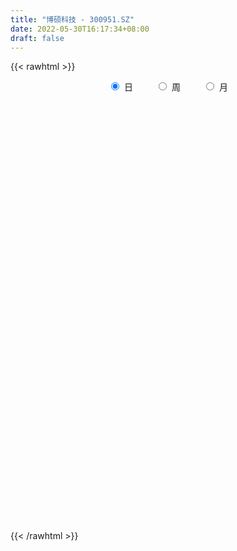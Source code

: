 ```yaml
---
title: "博硕科技 - 300951.SZ"
date: 2022-05-30T16:17:34+08:00
draft: false
---
```

{{< rawhtml >}}
    <div style="text-align: center">
        <label style="padding: 1rem;"><input style="margin-right: .5rem" type="radio" name="period" value="D" checked onclick="period_change(this)">日</label>
        <label style="padding: 1rem;"><input style="margin-right: .5rem" type="radio" name="period" value="W" onclick="period_change(this)">周</label>
        <label style="padding: 1rem;"><input style="margin-right: .5rem" type="radio" name="period" value="M" onclick="period_change(this)">月</label>
    </div>
    <div id="chart" style="height: 700px;"></div> 
    <script type="text/javascript">
        const D_v = [7936.61,7393.78,14038.39,7528.11,7494.51,11151.1,12169.28,11028.0,7913.28,14378.16,13375.15,18705.45,14976.08,10248.02,10785.01,6871.66,7165.93,8993.61,7191.54,6861.16,8789.15,9304.09,8587.61,7644.75,12982.31,9430.0,18389.4,29759.9,20902.35,29718.9,19225.36,17674.92,13053.99,10869.83,8074.69,11532.87,11727.52,7979.91,8944.39,7117.93,8738.07,5463.43,5308.32,3479.0,5882.13,8141.09,7131.62,5667.52,7861.1,11140.05,5919.56,8620.83,8513.98,6785.0,5639.57,7052.42,11222.33,5050.99,6687.51,5801.08,6328.0,8074.75,12785.38,9243.56,8412.59,6227.0,5859.51,24972.82,11308.28,12195.0,19431.89,7560.85,6507.19,7115.88,6449.56,5309.78,5107.46,8419.11,6622.0,7778.47,19651.47,11076.58,7120.82,7401.63,7465.0,4483.03,6176.0,3199.0,3718.0,3876.0,6684.0,3207.47,6343.0,2412.87,2838.0,1733.0,5257.0,4555.0,5483.14,4005.14,2898.07,3262.11,2847.0,3838.0,1653.0,2930.5,4602.78,15200.0,9319.44,11251.08,9020.55,8950.44,8830.05,13039.37,43057.15,35703.25,17549.18,13382.2,17818.49,23774.79,21674.09,16611.24,12877.56,12178.63,10609.7,12766.85,23729.33,31286.57,18545.58,15340.92,12626.03,15747.19,20435.66,16310.63,13339.19,16736.28,10603.27,8070.23,6503.01,7326.08,7607.07,7709.0,7964.76,6797.0,8312.75,5144.43,3676.11,4328.5,7061.61,11803.01,7264.6,7712.74,4585.76,4956.67,4265.01,10723.42,7535.07,9073.47,6509.68,4162.2,4589.0,5259.79,5180.93,6263.0,5280.13,5187.0,3080.0,11861.25,6764.43,4031.66,4519.05,3172.9,4014.8,4077.0,4782.72,4310.47,4663.47,3873.0,10044.98,2909.2,2446.94,3138.06,3894.0,2027.0,2579.0,3263.3,5328.7,5337.39,3999.37,4753.18,4028.74,3797.98,3064.93,3560.0,3582.34,4165.48,4057.63,4052.0,3458.0,3191.84,4767.0,5252.78,5621.01,2677.0,3074.23,3493.7,2737.7,2666.13,2415.48,2808.84,4565.01,2424.71,3942.41,4304.84,2888.42,2608.0,2109.0,5008.7,3362.7,2333.0,2596.88,1867.0,2967.0,2365.96,6654.8,4533.47,6083.21,12583.01,10060.06,9842.06,6486.32,5103.2,7342.0,4226.0,4616.0,4469.9,7683.33,3741.1,3504.0,3376.0,3265.56,2482.7,9311.62,5212.0,4243.32,6945.88,5355.5,4607.75,4950.95,3329.5]
const D_histogram = [0.0,-0.0328597151,0.0261228752,0.0579918736,0.0677388969,0.1290955757,0.2009802456,0.1413031375,0.1512989215,0.1966096761,0.2316969775,0.275897089,0.2484069969,0.1781022246,0.052217898,-0.040457667,-0.066614246,-0.1510442456,-0.1686431488,-0.1763275917,-0.1499599631,-0.0804045871,-0.0288456523,-0.0007634836,0.0826731305,0.0648036642,0.1722333932,0.3991757411,0.3912379078,0.6028831683,0.5944555549,0.3773034727,0.2798431637,0.1129687955,-0.0032346316,-0.1585308854,-0.3098653903,-0.3510833368,-0.429290116,-0.44658358,-0.5181852037,-0.5569182721,-0.5821524652,-0.5575898957,-0.4814490685,-0.3305380284,-0.274690253,-0.250357022,-0.2248600463,-0.412832109,-0.4646696896,-0.5106034147,-0.4327914091,-0.3678642098,-0.2707373139,-0.2223713633,-0.0660061088,0.048094106,0.1192165772,0.1581569108,0.1882451135,0.1483905019,0.2311615122,0.1750405597,0.1978703799,0.17329577,0.1069983156,0.3472145042,0.4883142598,0.5408920148,0.3975674781,0.2907078225,0.2083243074,0.118915915,0.0881751828,0.0427820704,0.0129574024,0.0742797023,0.1094858165,0.1337199024,0.2551455285,0.2363002455,0.1961194441,0.1009696886,-0.0376029447,-0.1203481546,-0.2204662887,-0.2762256098,-0.2781716807,-0.299304133,-0.372268618,-0.3536760825,-0.425935676,-0.4060508344,-0.3447510205,-0.2744775936,-0.1779296771,-0.0483560916,0.0153736707,0.0169846648,0.0057475705,0.0290446784,0.0073950685,-0.0363240606,-0.0411619445,0.0074100306,0.0810813694,0.1776568742,0.209092213,0.3485543309,0.4374007935,0.4318851486,0.4867305183,0.5483913979,0.9122354651,1.1864424443,1.2347362561,1.2117931108,1.0328233808,1.0829539805,0.9167833447,0.5946211453,0.3466174176,0.0512341983,-0.1295278937,-0.1608831114,-0.0200460933,0.2396833683,0.2740142224,0.1413519348,0.0017471212,-0.2060195866,-0.1049103218,-0.2723843284,-0.4394930088,-0.7492627551,-0.9953247548,-1.0207390483,-1.0023612348,-0.882423761,-0.7679965585,-0.6433830397,-0.6056342295,-0.4993907943,-0.5247662453,-0.536108174,-0.4723690973,-0.3800578339,-0.2871233226,-0.1659790727,-0.1142444197,0.0038467196,0.0404410856,0.0626306103,0.076565956,0.1788409526,0.1593533011,0.0808364405,-0.018264309,-0.0559856575,-0.1138594575,-0.1095250917,-0.1568559562,-0.2170936525,-0.1640568601,-0.1722013896,-0.1409224158,-0.3462196941,-0.5135527838,-0.6009762079,-0.6672949643,-0.6405237834,-0.6668258346,-0.6457071813,-0.5520755435,-0.4345322963,-0.2951116014,-0.2047613709,-0.2979344946,-0.3458408515,-0.3117423128,-0.2119352335,-0.1127129494,-0.0229562341,0.063694203,0.0813283875,0.2022496738,0.1985079715,0.2528030312,0.3379779088,0.3927595097,0.4263899143,0.4174100208,0.3608652171,0.2600056895,0.1423065366,-0.0000702755,0.0117673413,0.0393399675,-0.0441310136,-0.2463899799,-0.2973070652,-0.2683221167,-0.2188628033,-0.1486833784,-0.0605352076,0.0223309858,0.0334314876,0.0513059876,0.04158671,-0.0395006182,-0.0187233418,0.0777453585,0.1843980272,0.2381795435,0.208458561,0.1532714518,-0.0476021595,-0.1215964384,-0.1618209593,-0.1305704525,-0.1178347233,-0.0210252637,0.0752132181,0.2490573587,0.3574630574,0.4341633073,0.442718902,0.4790723821,0.477016782,0.2997574554,0.2687777464,0.3230088646,0.3347252315,0.3941239728,0.4432060369,0.4493789735,0.4447827555,0.4135312958,0.3367337639,0.2937104534,0.2501486507,0.3335814634,0.3691906476,0.3908344765,0.2432212904,0.0926993931,-0.0315637952,-0.1385261011,-0.1725621351]
const D_fast = [0.0,-0.0410746439,0.0244386653,0.0708056321,0.0974873795,0.1911179522,0.3132476835,0.2888963598,0.3367168742,0.4311800478,0.5241915936,0.6373659774,0.6719776345,0.6461984184,0.5333685663,0.4305785845,0.387768444,0.265577383,0.2058176926,0.1540513518,0.1429289896,0.1923832188,0.2367307406,0.2646220384,0.3687269351,0.3670583849,0.5175464622,0.8442827454,0.934154389,1.2965204415,1.4367067169,1.3138805029,1.2863809848,1.1477488155,1.0307367305,0.8358077553,0.6070069029,0.4780181222,0.292488814,0.163549455,-0.0375984696,-0.2155611061,-0.3863334155,-0.5011683199,-0.5453897598,-0.4771132268,-0.4899380147,-0.5281940392,-0.5589120751,-0.850092165,-1.018097168,-1.1916817468,-1.2220675935,-1.2491064467,-1.2196638792,-1.2268907694,-1.0870270421,-0.9609033008,-0.8599766853,-0.781497124,-0.704347643,-0.7071046291,-0.5665432407,-0.5789040534,-0.5066066381,-0.4878573056,-0.5274051811,-0.2003853664,0.0627929541,0.2505937128,0.2066610456,0.1724783457,0.1421759074,0.0824964938,0.0737995573,0.0391019625,0.0125166451,0.0924088705,0.1549864389,0.2126505003,0.3978625086,0.438092287,0.4469413466,0.3770340133,0.2290606437,0.1162283953,-0.039006311,-0.1638220346,-0.2353110256,-0.3312695112,-0.4973011507,-0.5671276358,-0.7458711483,-0.8274990153,-0.8523869565,-0.8507329281,-0.7986674308,-0.6811828682,-0.6136096882,-0.6077525279,-0.6175527297,-0.5869944521,-0.6067952949,-0.6595954391,-0.6747238092,-0.6242993264,-0.5303576453,-0.3893679219,-0.3056595299,-0.0790588292,0.1191378317,0.221593474,0.3981214732,0.5968802023,1.1887831358,1.7596007261,2.116578602,2.3965837343,2.4758198495,2.7966889444,2.8597141447,2.6862072316,2.5248578583,2.2422831886,2.0291391232,1.9575631276,2.0933886224,2.4130389261,2.5158733358,2.4185490319,2.2793809986,2.0201093941,2.0949910784,1.8594209898,1.5824390572,1.0853536221,0.5904604338,0.3098613781,0.0776488829,-0.0230195836,-0.1005915207,-0.1368237618,-0.250483509,-0.2690877723,-0.4256547847,-0.5710237569,-0.6253769544,-0.6280801496,-0.6069264689,-0.5272769872,-0.5041034391,-0.38505062,-0.3383459826,-0.3004988053,-0.2674219706,-0.1204367358,-0.100086062,-0.1583938126,-0.2620606392,-0.3137784021,-0.4001170664,-0.4231639736,-0.5097088272,-0.6242199366,-0.6121973592,-0.6633922361,-0.6673438663,-0.9591960682,-1.2549173537,-1.4925848298,-1.7257273273,-1.8590870922,-2.0520956022,-2.1924037441,-2.2367909921,-2.227880819,-2.1622380245,-2.1230781368,-2.2907348842,-2.4251014539,-2.4689384934,-2.4221152225,-2.3510711758,-2.2670535189,-2.1644795311,-2.1265132498,-1.955029545,-1.9091442544,-1.7916484369,-1.6219790821,-1.4690076037,-1.3287797206,-1.2334071088,-1.1997356084,-1.2355937136,-1.3177162323,-1.4601106133,-1.4453311612,-1.4079235431,-1.5024272776,-1.7662837389,-1.8915275904,-1.9296231711,-1.9348795585,-1.9018709782,-1.8288566093,-1.7404076694,-1.7209492958,-1.6902482989,-1.689570899,-1.7805333817,-1.7644369408,-1.6485319008,-1.4957797253,-1.3824533232,-1.3600596654,-1.3769289117,-1.5897030629,-1.6940964513,-1.774776212,-1.7761683184,-1.79289127,-1.7013381263,-1.58629634,-1.3501878597,-1.1524163966,-0.9671753199,-0.8479399998,-0.6918184241,-0.5746198287,-0.6769397915,-0.6407250639,-0.5057417296,-0.4103440548,-0.2524143203,-0.0925307469,0.025986933,0.1325864039,0.2047177681,0.2121036773,0.2425079801,0.2614833401,0.4283115186,0.5562183647,0.6755708127,0.5887629493,0.4614159002,0.3292617631,0.187667932,0.1104913642]
const D_slow = [0.0,-0.0082149288,-0.00168421,0.0128137584,0.0297484827,0.0620223766,0.112267438,0.1475932223,0.1854179527,0.2345703717,0.2924946161,0.3614688884,0.4235706376,0.4680961937,0.4811506682,0.4710362515,0.45438269,0.4166216286,0.3744608414,0.3303789435,0.2928889527,0.2727878059,0.2655763929,0.265385522,0.2860538046,0.3022547207,0.345313069,0.4451070042,0.5429164812,0.6936372733,0.842251162,0.9365770302,1.0065378211,1.03478002,1.0339713621,0.9943386407,0.9168722932,0.829101459,0.72177893,0.610133035,0.4805867341,0.341357166,0.1958190497,0.0564215758,-0.0639406913,-0.1465751984,-0.2152477617,-0.2778370172,-0.3340520288,-0.437260056,-0.5534274784,-0.6810783321,-0.7892761844,-0.8812422368,-0.9489265653,-1.0045194061,-1.0210209333,-1.0089974068,-0.9791932625,-0.9396540348,-0.8925927564,-0.855495131,-0.7977047529,-0.753944613,-0.704477018,-0.6611530756,-0.6344034967,-0.5475998706,-0.4255213057,-0.290298302,-0.1909064325,-0.1182294768,-0.0661484,-0.0364194212,-0.0143756255,-0.0036801079,-0.0004407573,0.0181291682,0.0455006224,0.078930598,0.1427169801,0.2017920415,0.2508219025,0.2760643247,0.2666635885,0.2365765498,0.1814599777,0.1124035752,0.042860655,-0.0319653782,-0.1250325327,-0.2134515533,-0.3199354723,-0.4214481809,-0.507635936,-0.5762553344,-0.6207377537,-0.6328267766,-0.6289833589,-0.6247371927,-0.6233003001,-0.6160391305,-0.6141903634,-0.6232713785,-0.6335618647,-0.631709357,-0.6114390147,-0.5670247961,-0.5147517429,-0.4276131601,-0.3182629618,-0.2102916746,-0.088609045,0.0484888044,0.2765476707,0.5731582818,0.8818423458,1.1847906235,1.4429964687,1.7137349639,1.9429308,2.0915860863,2.1782404407,2.1910489903,2.1586670169,2.118446239,2.1134347157,2.1733555578,2.2418591134,2.2771970971,2.2776338774,2.2261289807,2.1999014003,2.1318053182,2.021932066,1.8346163772,1.5857851885,1.3306004264,1.0800101177,0.8594041775,0.6674050378,0.5065592779,0.3551507205,0.230303022,0.0991114606,-0.0349155829,-0.1530078572,-0.2480223157,-0.3198031463,-0.3612979145,-0.3898590194,-0.3888973395,-0.3787870681,-0.3631294156,-0.3439879266,-0.2992776884,-0.2594393631,-0.239230253,-0.2437963303,-0.2577927446,-0.286257609,-0.3136388819,-0.352852871,-0.4071262841,-0.4481404991,-0.4911908465,-0.5264214505,-0.612976374,-0.74136457,-0.8916086219,-1.058432363,-1.2185633088,-1.3852697675,-1.5466965628,-1.6847154487,-1.7933485228,-1.8671264231,-1.9183167658,-1.9928003895,-2.0792606024,-2.1571961806,-2.210179989,-2.2383582263,-2.2440972848,-2.2281737341,-2.2078416372,-2.1572792188,-2.1076522259,-2.0444514681,-1.9599569909,-1.8617671135,-1.7551696349,-1.6508171297,-1.5606008254,-1.4955994031,-1.4600227689,-1.4600403378,-1.4570985025,-1.4472635106,-1.458296264,-1.519893759,-1.5942205253,-1.6613010544,-1.7160167553,-1.7531875998,-1.7683214017,-1.7627386553,-1.7543807834,-1.7415542865,-1.731157609,-1.7410327635,-1.745713599,-1.7262772593,-1.6801777525,-1.6206328667,-1.5685182264,-1.5302003635,-1.5421009033,-1.5725000129,-1.6129552527,-1.6455978659,-1.6750565467,-1.6803128626,-1.6615095581,-1.5992452184,-1.5098794541,-1.4013386272,-1.2906589017,-1.1708908062,-1.0516366107,-0.9766972469,-0.9095028103,-0.8287505941,-0.7450692863,-0.6465382931,-0.5357367838,-0.4233920405,-0.3121963516,-0.2088135277,-0.1246300867,-0.0512024733,0.0113346894,0.0947300552,0.1870277171,0.2847363362,0.3455416588,0.3687165071,0.3608255583,0.326194033,0.2830534993]
const D_data = [['2021-05-19', 54.1099, 54.0447, 53.8361, 54.8007],['2021-05-20', 54.0447, 53.5298, 53.5298, 54.2858],['2021-05-21', 53.5363, 54.7486, 53.5102, 55.1266],['2021-05-24', 55.1331, 54.6899, 54.3315, 55.2896],['2021-05-25', 54.4618, 54.5791, 54.0968, 54.8268],['2021-05-26', 54.5922, 55.5047, 54.4618, 55.6285],['2021-05-27', 55.3743, 56.1434, 55.2048, 56.4367],['2021-05-28', 56.0717, 54.6834, 54.6834, 56.1434],['2021-05-31', 54.6834, 55.5633, 54.4944, 55.7523],['2021-06-01', 55.5242, 56.3259, 55.5242, 57.1406],['2021-06-02', 56.3911, 56.6257, 55.7328, 57.2775],['2021-06-03', 56.7104, 57.2058, 56.7104, 59.2914],['2021-06-04', 57.2253, 56.6192, 56.6061, 58.594],['2021-06-07', 56.3454, 56.0521, 55.987, 56.9451],['2021-06-08', 56.2607, 54.9832, 54.8529, 56.2607],['2021-06-09', 54.9898, 54.879, 54.6182, 55.5177],['2021-06-10', 54.8855, 55.4134, 54.7551, 55.648],['2021-06-11', 55.6611, 54.3575, 54.338, 55.6611],['2021-06-15', 54.6182, 54.8464, 54.2793, 55.4851],['2021-06-16', 54.8594, 54.8138, 54.7616, 55.5698],['2021-06-17', 54.8464, 55.2048, 54.2793, 55.2635],['2021-06-18', 55.1918, 55.9544, 54.7616, 56.1499],['2021-06-21', 55.7263, 56.0521, 55.5177, 56.5345],['2021-06-22', 56.2412, 56.0, 55.3939, 56.3128],['2021-06-23', 55.9088, 57.0689, 55.5372, 57.0689],['2021-06-24', 57.0363, 56.0782, 56.0587, 57.0689],['2021-06-25', 56.1825, 58.0335, 55.622, 58.5875],['2021-06-28', 58.203, 60.7253, 57.6164, 62.798],['2021-06-29', 60.2104, 58.7635, 58.7244, 61.4162],['2021-06-30', 59.2458, 62.5568, 58.8287, 62.7588],['2021-07-01', 62.8957, 60.9404, 60.6406, 62.9283],['2021-07-02', 60.6145, 58.2291, 58.1965, 60.6145],['2021-07-05', 58.1378, 59.2784, 57.4143, 59.4674],['2021-07-06', 58.8091, 57.9944, 57.2318, 58.946],['2021-07-07', 57.7663, 58.0531, 57.486, 58.594],['2021-07-08', 58.3594, 56.906, 56.8994, 58.5158],['2021-07-09', 56.7104, 56.0717, 55.27, 56.7104],['2021-07-12', 56.1238, 56.7886, 55.7393, 56.9646],['2021-07-13', 56.6387, 55.798, 55.5698, 56.6387],['2021-07-14', 55.7588, 56.0456, 55.4069, 56.4171],['2021-07-15', 55.7654, 54.8138, 54.4879, 55.7654],['2021-07-16', 54.5857, 54.5531, 54.5335, 55.0354],['2021-07-19', 54.5074, 54.1294, 53.8296, 54.5205],['2021-07-20', 53.7058, 54.3119, 53.6145, 54.4814],['2021-07-21', 54.3184, 54.8138, 54.3184, 55.3873],['2021-07-22', 54.7356, 56.0261, 54.4358, 56.0521],['2021-07-23', 56.0261, 55.1266, 55.1136, 56.5019],['2021-07-26', 55.2048, 54.703, 53.9013, 55.8371],['2021-07-27', 54.6899, 54.6182, 53.9274, 55.7263],['2021-07-28', 54.6313, 51.1899, 50.8641, 54.6313],['2021-07-29', 51.8482, 51.8222, 51.4702, 52.4609],['2021-07-30', 51.6071, 51.1508, 50.2579, 51.9004],['2021-08-02', 51.0922, 52.3045, 50.5968, 52.5456],['2021-08-03', 52.2719, 52.0894, 51.9004, 53.0475],['2021-08-04', 52.0764, 52.5456, 51.9199, 52.6825],['2021-08-05', 52.6499, 51.9916, 51.3659, 52.6499],['2021-08-06', 52.0112, 53.6406, 51.9981, 53.8948],['2021-08-09', 53.6276, 53.6927, 52.7607, 53.7058],['2021-08-10', 53.5689, 53.5819, 53.1844, 54.3054],['2021-08-11', 53.5298, 53.4516, 53.2235, 53.8883],['2021-08-12', 53.2169, 53.5363, 53.1583, 54.0838],['2021-08-13', 53.5363, 52.6434, 52.2523, 53.608],['2021-08-16', 52.7281, 54.3315, 52.6043, 55.2048],['2021-08-17', 54.0903, 52.7151, 52.6629, 54.7877],['2021-08-18', 52.7151, 53.6601, 52.7151, 54.8464],['2021-08-19', 53.4451, 53.1127, 52.7998, 53.8557],['2021-08-20', 53.1127, 52.3631, 52.0177, 53.1127],['2021-08-23', 52.5521, 56.7756, 52.5521, 57.2579],['2021-08-24', 56.7039, 56.8343, 55.9739, 57.108],['2021-08-25', 57.0233, 56.6127, 56.4432, 57.8901],['2021-08-26', 56.6909, 54.2533, 54.1034, 57.0233],['2021-08-27', 54.1294, 54.2858, 53.5885, 54.8333],['2021-08-30', 54.7421, 54.2663, 53.8752, 55.1918],['2021-08-31', 54.1034, 53.8361, 52.8063, 54.2598],['2021-09-01', 53.8426, 54.325, 53.2495, 54.5466],['2021-09-02', 54.4032, 53.986, 53.5102, 54.4553],['2021-09-03', 53.9013, 53.9991, 53.5102, 54.1359],['2021-09-06', 54.0903, 55.2635, 53.8296, 55.6285],['2021-09-07', 55.3417, 55.2765, 54.879, 55.5307],['2021-09-08', 55.1723, 55.4069, 55.1723, 56.0326],['2021-09-09', 56.3976, 57.1927, 56.3976, 59.9628],['2021-09-10', 55.3352, 55.9348, 55.1592, 56.5605],['2021-09-13', 55.9804, 55.7132, 55.5503, 57.108],['2021-09-14', 55.4004, 54.8138, 54.7356, 56.3128],['2021-09-15', 54.338, 53.6993, 53.5819, 54.6704],['2021-09-16', 53.595, 53.7709, 53.5559, 54.1164],['2021-09-17', 53.7644, 52.9497, 52.6825, 53.784],['2021-09-22', 52.9497, 52.9041, 52.5652, 53.3408],['2021-09-23', 52.9106, 53.2104, 52.9106, 53.2691],['2021-09-24', 53.1844, 52.676, 52.5717, 53.2039],['2021-09-27', 52.8389, 51.4898, 51.216, 53.2104],['2021-09-28', 51.6071, 52.1741, 51.2291, 52.4609],['2021-09-29', 52.0112, 50.5382, 50.4534, 52.0698],['2021-09-30', 50.6881, 51.1639, 50.6881, 51.4115],['2021-10-08', 51.5745, 51.5354, 51.3464, 52.0894],['2021-10-11', 51.4246, 51.6788, 51.3659, 51.8417],['2021-10-12', 51.4963, 52.1937, 51.3659, 52.5847],['2021-10-13', 52.5065, 53.041, 51.8613, 53.0931],['2021-10-14', 53.1844, 52.6369, 52.5978, 54.0251],['2021-10-15', 52.2067, 51.959, 51.4115, 52.6369],['2021-10-18', 51.9395, 51.6918, 51.3594, 51.9395],['2021-10-19', 51.4963, 52.0829, 51.4963, 52.2067],['2021-10-20', 52.0633, 51.4507, 51.4246, 52.2263],['2021-10-21', 51.4115, 50.8966, 50.7728, 51.4115],['2021-10-22', 50.7076, 51.1313, 50.7076, 51.3268],['2021-10-25', 51.1313, 51.8156, 50.8445, 51.8743],['2021-10-26', 51.8026, 52.4088, 51.5093, 52.4609],['2021-10-27', 56.0456, 53.1778, 53.1648, 56.6387],['2021-10-28', 52.5717, 52.7868, 52.4674, 54.0251],['2021-10-29', 52.8454, 54.7616, 52.8454, 55.3091],['2021-11-01', 54.7747, 55.0093, 54.2402, 55.6937],['2021-11-02', 54.7747, 54.3641, 53.6406, 55.622],['2021-11-03', 54.7421, 55.6024, 54.4292, 55.7784],['2021-11-04', 55.6285, 56.4171, 55.6285, 57.2318],['2021-11-05', 56.6257, 61.9702, 56.2998, 62.5698],['2021-11-08', 61.6248, 63.4823, 60.0149, 65.0335],['2021-11-09', 63.4106, 62.6024, 62.2439, 64.4926],['2021-11-10', 62.2439, 62.9088, 61.6639, 63.0912],['2021-11-11', 62.7654, 61.4944, 61.1359, 63.8538],['2021-11-12', 61.2989, 65.0922, 61.1881, 65.8287],['2021-11-15', 64.5642, 63.1304, 62.5698, 65.4898],['2021-11-16', 63.1304, 60.7449, 60.6145, 63.5214],['2021-11-17', 60.7384, 60.8101, 59.4609, 61.2402],['2021-11-18', 61.2663, 59.2132, 59.135, 61.2663],['2021-11-19', 59.2197, 59.6369, 58.7635, 60.1778],['2021-11-22', 60.0996, 61.1229, 60.0019, 61.5009],['2021-11-23', 60.6862, 63.8082, 60.1583, 64.9683],['2021-11-24', 63.5931, 66.7803, 63.2216, 67.5168],['2021-11-25', 66.8063, 65.2747, 64.7207, 67.23],['2021-11-26', 64.4339, 63.4041, 62.987, 65.5028],['2021-11-29', 62.5372, 62.9609, 61.9898, 64.2644],['2021-11-30', 62.9609, 61.4032, 60.8752, 63.7039],['2021-12-01', 61.4032, 65.1769, 61.0382, 66.1937],['2021-12-02', 64.5317, 61.7877, 61.4097, 65.2942],['2021-12-03', 61.7812, 60.8948, 60.8361, 63.8538],['2021-12-06', 61.1555, 57.6099, 57.4991, 61.2598],['2021-12-07', 58.1248, 56.4432, 56.3063, 58.203],['2021-12-08', 56.7691, 57.8706, 56.73, 57.9097],['2021-12-09', 57.6816, 57.7598, 57.46, 58.3529],['2021-12-10', 57.649, 58.7896, 57.095, 58.9981],['2021-12-13', 58.7114, 58.8026, 57.9423, 59.4739],['2021-12-14', 58.6657, 59.0959, 58.6657, 60.3212],['2021-12-15', 59.2523, 58.0074, 57.9097, 59.5456],['2021-12-16', 58.2942, 58.8547, 57.8836, 59.298],['2021-12-17', 58.3399, 57.0363, 56.9711, 58.8417],['2021-12-20', 57.0363, 56.6909, 56.3194, 57.2709],['2021-12-21', 56.6778, 57.3557, 56.5149, 57.4534],['2021-12-22', 57.5512, 57.7663, 57.0363, 57.8771],['2021-12-23', 57.7533, 57.9683, 57.4078, 58.6462],['2021-12-24', 58.0074, 58.6723, 56.378, 58.7179],['2021-12-27', 58.6723, 58.1052, 57.6881, 59.5717],['2021-12-28', 58.1052, 59.298, 57.6555, 59.6695],['2021-12-29', 59.2458, 58.6592, 58.3985, 59.2914],['2021-12-30', 58.6657, 58.6266, 58.5289, 59.2849],['2021-12-31', 58.6266, 58.6266, 58.2682, 59.0112],['2022-01-04', 58.6266, 60.1061, 58.5875, 60.6015],['2022-01-05', 60.1974, 58.9004, 58.3399, 60.406],['2022-01-06', 58.581, 57.9553, 56.906, 58.6918],['2022-01-07', 57.4926, 57.2058, 56.9385, 58.2877],['2022-01-10', 57.2123, 57.5382, 56.5736, 57.6034],['2022-01-11', 57.3622, 56.919, 56.7886, 57.7533],['2022-01-12', 56.9516, 57.4209, 56.932, 57.8641],['2022-01-13', 57.6816, 56.5019, 56.4367, 57.6816],['2022-01-14', 56.5019, 55.8436, 55.4004, 56.8017],['2022-01-17', 55.8305, 57.0298, 55.5698, 57.2058],['2022-01-18', 57.0428, 56.1825, 55.987, 57.4534],['2022-01-19', 56.0326, 56.541, 55.8631, 56.6648],['2022-01-20', 56.541, 52.8259, 52.7151, 56.6909],['2022-01-21', 52.7933, 51.8482, 51.1639, 53.1387],['2022-01-24', 51.8482, 51.594, 51.2747, 52.1415],['2022-01-25', 51.8222, 50.7924, 50.7076, 51.8222],['2022-01-26', 50.7793, 51.1639, 50.3883, 51.3268],['2022-01-27', 51.1508, 49.7886, 49.5345, 51.1574],['2022-01-28', 50.2775, 49.6322, 49.2737, 50.5773],['2022-02-07', 49.6453, 50.1406, 49.3454, 50.2449],['2022-02-08', 50.0559, 50.3687, 49.5475, 50.5642],['2022-02-09', 50.4339, 50.7858, 50.1406, 50.8184],['2022-02-10', 50.7076, 50.3231, 49.9646, 50.9814],['2022-02-11', 49.9255, 47.5335, 47.527, 50.0819],['2022-02-14', 47.527, 47.1685, 46.5298, 47.7616],['2022-02-15', 47.3575, 47.5922, 47.0447, 47.905],['2022-02-16', 47.6574, 48.257, 47.5791, 48.6676],['2022-02-17', 48.2309, 48.3417, 47.8529, 48.7328],['2022-02-18', 47.905, 48.3613, 47.7421, 48.4199],['2022-02-21', 48.3547, 48.4981, 47.9376, 48.8175],['2022-02-22', 48.1657, 47.6574, 47.4488, 48.2309],['2022-02-23', 47.6574, 49.1304, 47.5857, 49.2086],['2022-02-24', 48.9479, 47.7421, 47.1881, 49.352],['2022-02-25', 47.8399, 48.4916, 47.8399, 48.8827],['2022-02-28', 48.4916, 49.2086, 47.9376, 49.3259],['2022-03-01', 49.3715, 49.2281, 48.7523, 49.4497],['2022-03-02', 48.7588, 49.2737, 48.6741, 49.378],['2022-03-03', 49.4236, 48.9022, 48.7523, 49.4367],['2022-03-04', 48.8696, 48.2114, 48.2114, 49.1825],['2022-03-07', 47.9181, 47.2598, 47.0642, 48.3482],['2022-03-08', 47.2598, 46.406, 46.3929, 47.6313],['2022-03-09', 46.4777, 45.2393, 44.3724, 46.797],['2022-03-10', 45.6304, 46.6145, 45.6304, 46.9143],['2022-03-11', 46.067, 46.7318, 45.2002, 46.9274],['2022-03-14', 46.2104, 44.9786, 44.9786, 46.2169],['2022-03-15', 44.6527, 42.3845, 42.365, 45.2328],['2022-03-16', 42.8147, 43.1536, 41.0745, 43.4078],['2022-03-17', 43.6685, 43.6359, 43.1536, 44.392],['2022-03-18', 43.486, 43.6685, 43.3622, 43.9618],['2022-03-21', 43.4013, 43.8575, 43.4013, 44.1313],['2022-03-22', 43.8575, 44.1769, 43.7272, 44.3855],['2022-03-23', 44.2095, 44.3073, 44.0596, 44.4572],['2022-03-24', 43.9944, 43.4339, 43.0298, 44.0922],['2022-03-25', 43.46, 43.3818, 43.3035, 44.0531],['2022-03-28', 43.7663, 42.8473, 42.0587, 43.7663],['2022-03-29', 43.0428, 41.459, 41.0615, 43.3296],['2022-03-30', 41.7132, 42.2998, 41.4655, 42.3585],['2022-03-31', 42.2998, 43.3426, 42.1369, 44.0205],['2022-04-01', 43.0624, 43.8836, 42.5345, 44.1313],['2022-04-06', 43.675, 43.5903, 43.0559, 43.8575],['2022-04-07', 43.4078, 42.5605, 42.5084, 43.838],['2022-04-08', 42.7039, 41.9348, 41.5894, 42.7952],['2022-04-11', 41.5177, 39.2365, 39.041, 41.7263],['2022-04-12', 39.3017, 39.7905, 38.7998, 39.8231],['2022-04-13', 39.8557, 39.5624, 39.1778, 40.0838],['2022-04-14', 39.5689, 40.0838, 39.432, 40.3641],['2022-04-15', 40.0382, 39.6341, 39.1127, 40.0382],['2022-04-18', 39.8752, 40.6899, 39.3799, 40.8464],['2022-04-19', 40.527, 40.9898, 40.4358, 41.0289],['2022-04-20', 41.1266, 42.5931, 40.9898, 43.5186],['2022-04-21', 42.2998, 42.5605, 42.0456, 43.1732],['2022-04-22', 42.352, 42.7756, 41.1788, 42.7821],['2022-04-25', 42.8082, 42.3128, 42.1304, 45.1676],['2022-04-26', 42.3194, 42.9777, 42.1173, 44.9721],['2022-04-27', 41.9804, 42.8147, 39.1061, 42.9972],['2022-04-28', 42.365, 40.2989, 40.2663, 42.365],['2022-04-29', 41.0615, 41.6611, 40.6378, 42.013],['2022-05-05', 41.5698, 42.906, 41.4069, 43.9292],['2022-05-06', 42.2998, 42.7039, 41.7849, 43.4078],['2022-05-09', 42.7104, 43.6881, 42.7104, 43.7858],['2022-05-10', 43.2514, 44.1052, 42.73, 44.3073],['2022-05-11', 44.2877, 44.0074, 43.7402, 45.1611],['2022-05-12', 43.675, 44.1834, 43.3752, 44.3203],['2022-05-13', 44.1899, 44.0596, 43.5056, 44.4507],['2022-05-16', 44.2486, 43.473, 43.3492, 44.4507],['2022-05-17', 43.473, 43.8119, 42.7561, 43.9292],['2022-05-18', 43.8575, 43.7858, 43.6034, 44.2095],['2022-05-19', 44.2551, 45.7281, 43.675, 45.8194],['2022-05-20', 45.6955, 45.7542, 45.1676, 45.9497],['2022-05-23', 45.7542, 46.0736, 45.4348, 46.1453],['2022-05-24', 45.7477, 43.9097, 43.9032, 46.067],['2022-05-25', 43.9, 43.25, 42.82, 44.23],['2022-05-26', 43.36, 42.91, 42.35, 43.56],['2022-05-27', 43.29, 42.48, 42.27, 43.88],['2022-05-30', 42.72, 42.93, 42.38, 43.06]]
const W_v = [101040.9,258364.65,146718.89,114424.76,110231.63,94035.42,104867.11,64854.74,56772.59,69013.33,13823.29,33627.03,42656.82,49371.0,69348.12,44064.23,32145.94,57034.07,117281.43,55258.9,38243.73,29942.16,39209.06,39213.3,31942.33,42528.04,75468.84,30489.87,53547.63,32646.48,10793.0,18647.34,2838.0,21033.28,14498.18,43303.8,82897.56,108227.91,73951.22,101669.25,78458.7,49238.87,38390.58,32013.66,28784.78,33841.64,25454.92,32172.81,19815.41,27674.64,14415.2,20507.76,19204.83,19315.45,21509.63,14387.24,18045.81,7605.42,15168.28,22604.44,44074.65,11568.0,24014.33,23647.88,26103.4,3329.5]
const W_histogram = [0.0,-1.4916613105,-2.5716270973,-3.1569104699,-3.4622893594,-3.3019612708,-2.9563426198,-2.6887346394,-2.3758844557,-2.237453563,-2.0129740365,-1.6573799363,-1.2245199139,-0.8267703917,-0.3422946158,-0.0959520102,0.2346851829,0.6310620249,0.9262255883,0.9902036493,0.9444351299,0.9636392172,0.7300381389,0.7611850176,0.7323709275,0.7115666078,0.8358417629,0.9016314143,1.0670880584,0.9698744625,0.8839450197,0.7285463445,0.6562984028,0.6417841498,0.5828993169,0.7824613042,1.3601267412,1.8806006497,1.7862743967,1.8960351749,1.7230868946,1.4038697424,1.0289657183,0.8527633171,0.7010742795,0.4833479736,0.2382824273,-0.1796598506,-0.5700820576,-0.9140034959,-1.0219046311,-1.0184001501,-0.969128509,-0.9680878654,-1.0961935951,-1.1188356832,-1.0213179875,-1.0076622827,-1.0674462733,-0.8203854508,-0.6636897333,-0.4326608321,-0.1461975796,0.1819549933,0.2015234044,0.2638618636]
const W_fast = [0.0,-1.8645766382,-3.5874491993,-4.9619601893,-6.1329114187,-6.7980736477,-7.1915406517,-7.5961163312,-7.8772372615,-8.2981697594,-8.576933742,-8.6356846259,-8.508954582,-8.3178976577,-7.9189955358,-7.6966409327,-7.3073324439,-6.7531900957,-6.2264701352,-5.9149411618,-5.7246008988,-5.4644870072,-5.5155785508,-5.2941354176,-5.1398567758,-4.9827694436,-4.6495338478,-4.3583363429,-3.9261076841,-3.7808526644,-3.6457958523,-3.6190579413,-3.5272312824,-3.3812994979,-3.2944595016,-2.8992821882,-1.9815850659,-0.990960995,-0.6387186489,-0.0549490769,0.2028743665,0.2346246498,0.1169620553,0.1539504835,0.1775300157,0.0806407031,-0.1048542364,-0.5677114769,-1.1006541983,-1.6730765106,-2.0364538035,-2.2875493601,-2.4805598462,-2.7215411689,-3.1236952974,-3.4260463063,-3.5838581075,-3.8221179733,-4.1487635323,-4.1067990725,-4.1160257883,-3.9931620951,-3.7432482376,-3.3696069163,-3.2996576541,-3.171353729]
const W_slow = [0.0,-0.3729153276,-1.015822102,-1.8050497194,-2.6706220593,-3.496112377,-4.2351980319,-4.9073816918,-5.5013528057,-6.0607161964,-6.5639597056,-6.9783046896,-7.2844346681,-7.491127266,-7.57670092,-7.6006889225,-7.5420176268,-7.3842521206,-7.1526957235,-6.9051448112,-6.6690360287,-6.4281262244,-6.2456166897,-6.0553204353,-5.8722277034,-5.6943360514,-5.4853756107,-5.2599677571,-4.9931957425,-4.7507271269,-4.529740872,-4.3476042858,-4.1835296851,-4.0230836477,-3.8773588185,-3.6817434924,-3.3417118071,-2.8715616447,-2.4249930455,-1.9509842518,-1.5202125281,-1.1692450925,-0.912003663,-0.6988128337,-0.5235442638,-0.4027072704,-0.3431366636,-0.3880516263,-0.5305721407,-0.7590730147,-1.0145491724,-1.26914921,-1.5114313372,-1.7534533036,-2.0275017023,-2.3072106231,-2.56254012,-2.8144556907,-3.081317259,-3.2864136217,-3.452336055,-3.560501263,-3.597050658,-3.5515619096,-3.5011810585,-3.4352155926]
const W_data = [['2021-02-26', 109.1633, 86.8169, 86.7527, 109.1633],['2021-03-05', 79.8112, 63.4431, 62.9423, 94.3235],['2021-03-12', 64.2073, 59.8921, 57.0731, 67.3024],['2021-03-19', 59.0702, 59.0702, 56.0714, 60.3095],['2021-03-26', 58.7684, 57.1823, 56.553, 61.9534],['2021-04-02', 57.3428, 59.4683, 56.9447, 61.5809],['2021-04-09', 59.2436, 60.0976, 58.5629, 66.7823],['2021-04-16', 59.738, 57.863, 56.5466, 59.9114],['2021-04-23', 57.9208, 57.2273, 56.6814, 59.449],['2021-04-30', 58.4794, 53.5863, 53.1112, 59.7187],['2021-05-07', 53.734, 53.0405, 52.9763, 54.3633],['2021-05-14', 53.1497, 53.8166, 52.7451, 54.5624],['2021-05-21', 53.9013, 54.7486, 53.5102, 55.1266],['2021-05-28', 55.1331, 54.6834, 54.0968, 56.4367],['2021-06-04', 54.6834, 56.6192, 54.4944, 59.2914],['2021-06-11', 56.3454, 54.3575, 54.338, 56.9451],['2021-06-18', 54.6182, 55.9544, 54.2793, 56.1499],['2021-06-25', 55.7263, 58.0335, 55.3939, 58.5875],['2021-07-02', 58.203, 58.2291, 57.6164, 62.9283],['2021-07-09', 58.1378, 56.0717, 55.27, 59.4674],['2021-07-16', 56.1238, 54.5531, 54.4879, 56.9646],['2021-07-23', 54.5074, 55.1266, 53.6145, 56.5019],['2021-07-30', 55.2048, 51.1508, 50.2579, 55.8371],['2021-08-06', 51.0922, 53.6406, 50.5968, 53.8948],['2021-08-13', 53.6276, 52.6434, 52.2523, 54.3054],['2021-08-20', 52.7281, 52.3631, 52.0177, 55.2048],['2021-08-27', 52.5521, 54.2858, 52.5521, 57.8901],['2021-09-03', 54.7421, 53.9991, 52.8063, 55.1918],['2021-09-10', 54.0903, 55.9348, 53.8296, 59.9628],['2021-09-17', 55.9804, 52.9497, 52.6825, 57.108],['2021-09-24', 52.9497, 52.676, 52.5652, 53.3408],['2021-09-30', 52.8389, 51.1639, 50.4534, 53.2104],['2021-10-08', 51.5745, 51.5354, 51.3464, 52.0894],['2021-10-15', 51.4246, 51.959, 51.3659, 54.0251],['2021-10-22', 51.9395, 51.1313, 50.7076, 52.2263],['2021-10-29', 51.1313, 54.7616, 50.8445, 56.6387],['2021-11-05', 54.7747, 61.9702, 53.6406, 62.5698],['2021-11-12', 61.6248, 65.0922, 60.0149, 65.8287],['2021-11-19', 64.5642, 59.6369, 58.7635, 65.4898],['2021-11-26', 60.0996, 63.4041, 60.0019, 67.5168],['2021-12-03', 62.5372, 60.8948, 60.8361, 66.1937],['2021-12-10', 61.1555, 58.7896, 56.3063, 61.2598],['2021-12-17', 58.7114, 57.0363, 56.9711, 60.3212],['2021-12-24', 57.0363, 58.6723, 56.3194, 58.7179],['2021-12-31', 58.6723, 58.6266, 57.6555, 59.6695],['2022-01-07', 58.6266, 57.2058, 56.906, 60.6015],['2022-01-14', 57.2123, 55.8436, 55.4004, 57.8641],['2022-01-21', 55.8305, 51.8482, 51.1639, 57.4534],['2022-01-28', 51.8482, 49.6322, 49.2737, 52.1415],['2022-02-11', 49.6453, 47.5335, 47.527, 50.9814],['2022-02-18', 47.527, 48.3613, 46.5298, 48.7328],['2022-02-25', 48.3547, 48.4916, 47.1881, 49.352],['2022-03-04', 48.4916, 48.2114, 47.9376, 49.4497],['2022-03-11', 47.9181, 46.7318, 44.3724, 48.3482],['2022-03-18', 46.2104, 43.6685, 41.0745, 46.2169],['2022-03-25', 43.4013, 43.3818, 43.0298, 44.4572],['2022-04-01', 43.7663, 43.8836, 41.0615, 44.1313],['2022-04-08', 43.675, 41.9348, 41.5894, 43.8575],['2022-04-15', 41.5177, 39.6341, 38.7998, 41.7263],['2022-04-22', 39.8752, 42.7756, 39.3799, 43.5186],['2022-04-29', 42.8082, 41.6611, 39.1061, 45.1676],['2022-05-06', 41.5698, 42.7039, 41.4069, 43.9292],['2022-05-13', 42.7104, 44.0596, 42.7104, 45.1611],['2022-05-20', 44.2486, 45.7542, 42.7561, 45.9497],['2022-05-27', 45.7542, 42.48, 42.27, 46.1453],['2022-06-02', 42.72, 42.93, 42.38, 43.06]]
const M_v = [101040.9,686070.4599999998,333212.66,147391.42,275060.23,199554.13,202775.58,132501.25,81673.26,395119.16,198513.37,111284.78,67350.78,83404.94,93757.63,88663.11]
const M_histogram = [0.0,-1.6957374359,-3.0907963451,-3.6660905908,-3.3689172794,-3.7070111832,-3.5178319547,-3.3419705129,-2.775927952,-1.7944188229,-1.200913306,-1.2757818222,-1.2157733044,-1.4189224807,-1.5060853603,-1.3242607455]
const M_fast = [0.0,-2.1196717949,-4.2874297903,-5.7792466838,-6.3243026922,-7.5891493918,-8.2794281519,-8.9390593383,-9.0669987654,-8.5340943421,-8.2408171517,-8.6346311234,-8.8785659317,-9.4364457282,-9.9001299479,-10.0493705195]
const M_slow = [0.0,-0.423934359,-1.1966334452,-2.113156093,-2.9553854128,-3.8821382086,-4.7615961973,-5.5970888255,-6.2910708135,-6.7396755192,-7.0399038457,-7.3588493012,-7.6627926273,-8.0175232475,-8.3940445876,-8.725109774]
const M_data = [['2021-02-26', 109.1633, 86.8169, 86.7527, 109.1633],['2021-03-31', 79.8112, 60.2453, 56.0714, 94.3235],['2021-04-30', 59.2243, 53.5863, 53.1112, 66.7823],['2021-05-31', 53.734, 55.5633, 52.7451, 56.4367],['2021-06-30', 55.5242, 62.5568, 54.2793, 62.798],['2021-07-30', 62.8957, 51.1508, 50.2579, 62.9283],['2021-08-31', 51.0922, 53.8361, 50.5968, 57.8901],['2021-09-30', 53.8426, 51.1639, 50.4534, 59.9628],['2021-10-29', 51.5745, 54.7616, 50.7076, 56.6387],['2021-11-30', 54.7747, 61.4032, 53.6406, 67.5168],['2021-12-31', 61.4032, 58.6266, 56.3063, 66.1937],['2022-01-28', 58.6266, 49.6322, 49.2737, 60.6015],['2022-02-28', 49.6453, 49.2086, 46.5298, 50.9814],['2022-03-31', 49.3715, 43.3426, 41.0615, 49.4497],['2022-04-29', 43.0624, 41.6611, 38.7998, 45.1676],['2022-05-31', 41.5698, 42.93, 41.4069, 46.1453]]
        const D_a = [null,null,53.5102,null,null,null,null,null,null,null,null,59.2914,null,null,null,null,null,null,54.2793,null,null,null,null,null,null,null,null,null,null,null,62.9283,null,null,null,null,null,null,null,null,null,null,null,null,null,null,null,null,null,null,null,null,50.2579,null,null,null,null,null,null,null,null,null,null,null,null,null,null,null,null,null,57.8901,null,null,null,52.8063,null,null,null,null,null,null,59.9628,null,null,null,null,null,null,null,null,null,null,null,50.4534,null,null,null,null,null,54.0251,null,null,null,null,null,50.7076,null,null,null,null,null,null,null,null,null,null,null,null,null,null,65.8287,null,null,null,null,58.7635,null,null,null,null,null,null,null,66.1937,null,null,null,null,null,null,null,null,null,null,null,null,56.3194,null,null,null,null,null,null,null,null,null,60.6015,null,null,null,null,null,null,null,null,null,null,null,null,null,null,null,null,null,null,null,null,null,null,null,46.5298,null,null,null,null,null,null,null,null,null,null,49.4497,null,null,null,null,null,null,null,null,null,null,null,null,null,null,null,null,null,null,null,null,null,null,null,null,null,null,null,38.7998,null,null,null,null,null,null,null,null,45.1676,null,null,null,null,null,null,null,null,null,null,null,null,42.7561,null,null,null,46.1453,null,null,null,null,null]
const W_a = [null,null,null,null,null,null,null,null,null,null,null,52.7451,null,null,null,null,null,null,62.9283,null,null,null,50.2579,null,null,null,null,null,59.9628,null,null,null,null,null,50.7076,null,null,null,null,67.5168,null,null,null,null,null,null,null,null,null,null,null,null,null,null,null,null,null,null,38.7998,null,null,null,null,null,null,null]
const M_a = [null,null,null,null,null,null,null,null,null,null,null,null,null,null,38.7998,null]
        const D_b = [[{ coord: ['2021-05-21', 59.2914] }, { coord: ['2021-09-09', 54.2793] }],[{ coord: ['2021-09-29', 54.0251] }, { coord: ['2021-11-12', 50.7076] }],[{ coord: ['2021-11-12', 65.8287] }, { coord: ['2022-01-04', 58.7635] }],[{ coord: ['2022-04-12', 45.1676] }, { coord: ['2022-05-23', 42.7561] }]]
const W_b = [[{ coord: ['2021-05-14', 59.9628] }, { coord: ['2021-11-26', 52.7451] }]]
const M_b = []
    </script>
{{< /rawhtml >}}